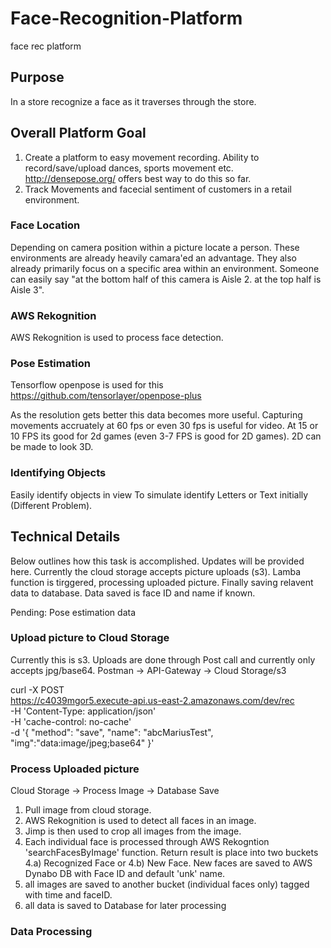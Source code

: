# Face-Recognition-Platform
face rec platform

## Purpose 
In a store recognize a face as it traverses through the store.

## Overall Platform Goal
1) Create a platform to easy movement recording. Ability to record/save/upload dances, sports movement etc. http://densepose.org/ offers best way to do this so far.
2) Track Movements and facecial sentiment of customers in a retail environment.

### Face Location
Depending on camera position within a picture locate a person. 
These environments are already heavily camara'ed an advantage. 
They also already primarily focus on a specific area within an environment.
Someone can easily say "at the bottom half of this camera is Aisle 2. at the top half is Aisle 3".

### AWS Rekognition
AWS Rekognition is used to process face detection.

### Pose Estimation
Tensorflow openpose is used for this 
https://github.com/tensorlayer/openpose-plus

As the resolution gets better this data becomes more useful.
Capturing movements accruately at 60 fps or even 30 fps is useful for video. 
At 15 or 10 FPS its good for 2d games (even 3-7 FPS is good for 2D games).
2D can be made to look 3D.

### Identifying Objects
Easily identify objects in view
To simulate identify Letters or Text initially (Different Problem).

## Technical Details
Below outlines how this task is accomplished. Updates will be provided here.
Currently the cloud storage accepts picture uploads (s3).
Lamba function is tirggered, processing uploaded picture. 
Finally saving relavent data to database.
Data saved is face ID and name if known.

Pending: Pose estimation data


### Upload picture to Cloud Storage
Currently this is s3. Uploads are done through Post call and currently only accepts jpg/base64.
Postman -> API-Gateway -> Cloud Storage/s3

curl -X POST \
https://c4039mgor5.execute-api.us-east-2.amazonaws.com/dev/rec \
-H 'Content-Type: application/json' \
-H 'cache-control: no-cache' \
-d '{
   "method": "save",
   "name": "abcMariusTest",
   "img":"data:image/jpeg;base64"
}'

### Process Uploaded picture
Cloud Storage -> Process Image -> Database Save
1) Pull image from cloud storage. 
2) AWS Rekognition is used to detect all faces in an image. 
3) Jimp is then used to crop all images from the image. 
4) Each individual face is processed through AWS Rekogntion 'searchFacesByImage' function. Return result is place into two buckets 4.a) Recognized Face or 4.b) New Face. New faces are saved to AWS Dynabo DB with Face ID and default 'unk' name.
5) all images are saved to another bucket (individual faces only) tagged with time and faceID.
6) all data is saved to Database for later processing

### Data Processing






